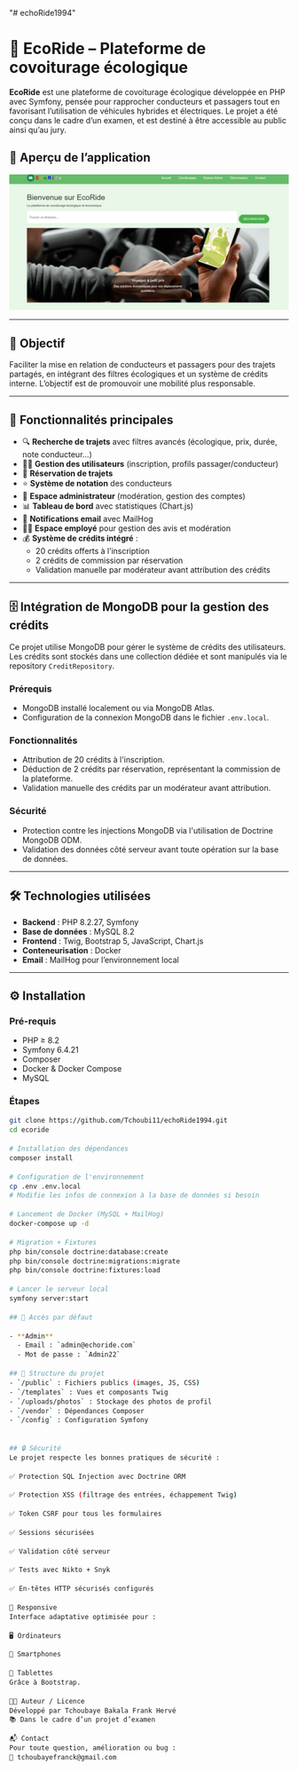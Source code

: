 "# echoRide1994" 

# 🚗 EcoRide – Plateforme de covoiturage écologique

**EcoRide** est une plateforme de covoiturage écologique développée en PHP avec Symfony, pensée pour rapprocher conducteurs et passagers tout en favorisant l’utilisation de véhicules hybrides et électriques. Le projet a été conçu dans le cadre d’un examen, et est destiné à être accessible au public ainsi qu’au jury.

## 📸 Aperçu de l’application

![Aperçu de l'application](public/uploads/images/6821b525b8057.png)

---

## 🌱 Objectif

Faciliter la mise en relation de conducteurs et passagers pour des trajets partagés, en intégrant des filtres écologiques et un système de crédits interne. L’objectif est de promouvoir une mobilité plus responsable.

---

## 🧩 Fonctionnalités principales

- 🔍 **Recherche de trajets** avec filtres avancés (écologique, prix, durée, note conducteur…)
- 🧑‍💻 **Gestion des utilisateurs** (inscription, profils passager/conducteur)
- 🧾 **Réservation de trajets**
- ⭐ **Système de notation** des conducteurs
- 🔐 **Espace administrateur** (modération, gestion des comptes)
- 📊 **Tableau de bord** avec statistiques (Chart.js)
- 📧 **Notifications email** avec MailHog
- 👨‍🏭 **Espace employé** pour gestion des avis et modération
- 💰 **Système de crédits intégré** :
  - 20 crédits offerts à l’inscription
  - 2 crédits de commission par réservation
  - Validation manuelle par modérateur avant attribution des crédits

---

## 🗄️ Intégration de MongoDB pour la gestion des crédits

Ce projet utilise MongoDB pour gérer le système de crédits des utilisateurs. Les crédits sont stockés dans une collection dédiée et sont manipulés via le repository `CreditRepository`.

### Prérequis

- MongoDB installé localement ou via MongoDB Atlas.
- Configuration de la connexion MongoDB dans le fichier `.env.local`.

### Fonctionnalités

- Attribution de 20 crédits à l'inscription.
- Déduction de 2 crédits par réservation, représentant la commission de la plateforme.
- Validation manuelle des crédits par un modérateur avant attribution.

### Sécurité

- Protection contre les injections MongoDB via l'utilisation de Doctrine MongoDB ODM.
- Validation des données côté serveur avant toute opération sur la base de données.

----
## 🛠️ Technologies utilisées

- **Backend** : PHP 8.2.27, Symfony
- **Base de données** : MySQL 8.2
- **Frontend** : Twig, Bootstrap 5, JavaScript, Chart.js
- **Conteneurisation** : Docker
- **Email** : MailHog pour l’environnement local

---

## ⚙️ Installation

### Pré-requis

- PHP ≥ 8.2
- Symfony 6.4.21 
- Composer
- Docker & Docker Compose
- MySQL

### Étapes

```bash
git clone https://github.com/Tchoubi11/echoRide1994.git
cd ecoride

# Installation des dépendances
composer install

# Configuration de l'environnement
cp .env .env.local
# Modifie les infos de connexion à la base de données si besoin

# Lancement de Docker (MySQL + MailHog)
docker-compose up -d

# Migration + Fixtures
php bin/console doctrine:database:create
php bin/console doctrine:migrations:migrate
php bin/console doctrine:fixtures:load

# Lancer le serveur local
symfony server:start

## 🔐 Accès par défaut

- **Admin**
  - Email : `admin@echoride.com`
  - Mot de passe : `Admin22`

## 🧾 Structure du projet
- `/public` : Fichiers publics (images, JS, CSS)
- `/templates` : Vues et composants Twig
- `/uploads/photos` : Stockage des photos de profil
- `/vendor` : Dépendances Composer
- `/config` : Configuration Symfony


## 🔒 Sécurité
Le projet respecte les bonnes pratiques de sécurité :

✅ Protection SQL Injection avec Doctrine ORM

✅ Protection XSS (filtrage des entrées, échappement Twig)

✅ Token CSRF pour tous les formulaires

✅ Sessions sécurisées

✅ Validation côté serveur

✅ Tests avec Nikto + Snyk

✅ En-têtes HTTP sécurisés configurés

📱 Responsive
Interface adaptative optimisée pour :

🖥️ Ordinateurs

📱 Smartphones

📱 Tablettes
Grâce à Bootstrap.

🧑‍🎓 Auteur / Licence
Développé par Tchoubaye Bakala Frank Hervé
📚 Dans le cadre d’un projet d’examen

📬 Contact
Pour toute question, amélioration ou bug :
📧 tchoubayefranck@gmail.com